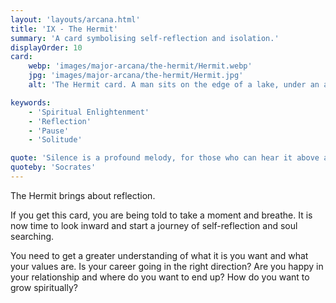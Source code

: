 ```yaml
---
layout: 'layouts/arcana.html'
title: 'IX - The Hermit'
summary: 'A card symbolising self-reflection and isolation.'
displayOrder: 10
card:
    webp: 'images/major-arcana/the-hermit/Hermit.webp'
    jpg: 'images/major-arcana/the-hermit/Hermit.jpg'
    alt: 'The Hermit card. A man sits on the edge of a lake, under an aurora.'

keywords:
    - 'Spiritual Enlightenment'
    - 'Reflection'
    - 'Pause'
    - 'Solitude'

quote: 'Silence is a profound melody, for those who can hear it above all the noise.'
quoteby: 'Socrates'
---
```


The Hermit brings about reflection.

If you get this card, you are being told to take a moment and breathe. It is now time to look inward and start a journey of self-reflection and soul searching. 

You need to get a greater understanding of what it is you want and what your values are. Is your career going in the right direction? Are you happy in your relationship and where do you want to end up? How do you want to grow spiritually?